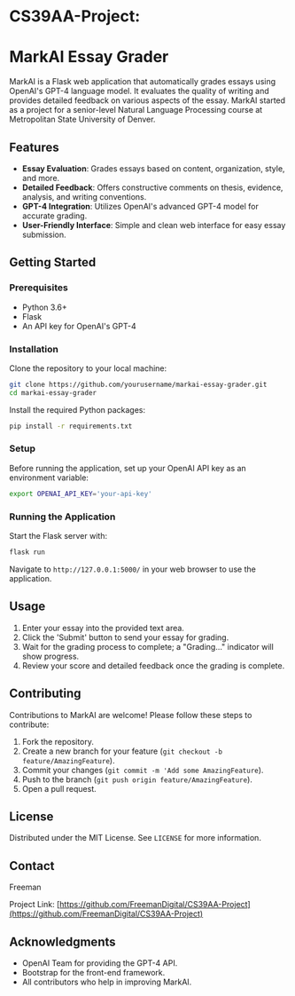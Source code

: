 # CS39AA-Project:
# MarkAI Essay Grader

MarkAI is a Flask web application that automatically grades essays using OpenAI's GPT-4 language model. It evaluates the quality of writing and provides detailed feedback on various aspects of the essay. MarkAI started as a project for a senior-level Natural Language Processing course at Metropolitan State University of Denver.

## Features

- **Essay Evaluation**: Grades essays based on content, organization, style, and more.
- **Detailed Feedback**: Offers constructive comments on thesis, evidence, analysis, and writing conventions.
- **GPT-4 Integration**: Utilizes OpenAI's advanced GPT-4 model for accurate grading.
- **User-Friendly Interface**: Simple and clean web interface for easy essay submission.

## Getting Started

### Prerequisites

- Python 3.6+
- Flask
- An API key for OpenAI's GPT-4

### Installation

Clone the repository to your local machine:

```sh
git clone https://github.com/yourusername/markai-essay-grader.git
cd markai-essay-grader
```

Install the required Python packages:

```sh
pip install -r requirements.txt
```

### Setup

Before running the application, set up your OpenAI API key as an environment variable:

```sh
export OPENAI_API_KEY='your-api-key'
```

### Running the Application

Start the Flask server with:

```sh
flask run
```

Navigate to `http://127.0.0.1:5000/` in your web browser to use the application.

## Usage

1. Enter your essay into the provided text area.
2. Click the 'Submit' button to send your essay for grading.
3. Wait for the grading process to complete; a "Grading..." indicator will show progress.
4. Review your score and detailed feedback once the grading is complete.

## Contributing

Contributions to MarkAI are welcome! Please follow these steps to contribute:

1. Fork the repository.
2. Create a new branch for your feature (```git checkout -b feature/AmazingFeature```).
3. Commit your changes (```git commit -m 'Add some AmazingFeature```).
4. Push to the branch (```git push origin feature/AmazingFeature```).
5. Open a pull request.

## License

Distributed under the MIT License. See `LICENSE` for more information.

## Contact

Freeman

Project Link: [https://github.com/FreemanDigital/CS39AA-Project](https://github.com/FreemanDigital/CS39AA-Project)

## Acknowledgments

- OpenAI Team for providing the GPT-4 API.
- Bootstrap for the front-end framework.
- All contributors who help in improving MarkAI.
